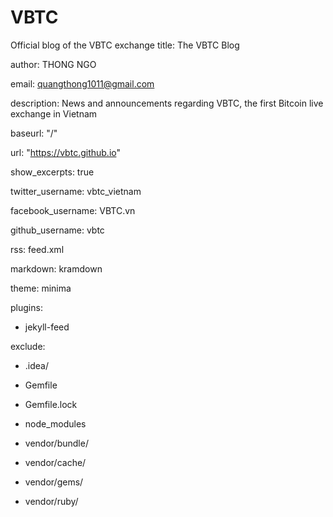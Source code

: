 # VBTC
Official blog of the VBTC exchange
title: The VBTC Blog

author: THONG NGO

email: quangthong1011@gmail.com

description: News and announcements regarding VBTC, the first Bitcoin live exchange in Vietnam

baseurl: "/"

url: "https://vbtc.github.io"

show_excerpts: true

twitter_username: vbtc_vietnam

facebook_username: VBTC.vn

github_username: vbtc

rss: feed.xml

markdown: kramdown

theme: minima

plugins:

  - jekyll-feed

exclude:

  - .idea/

  - Gemfile

  - Gemfile.lock

  - node_modules

  - vendor/bundle/

  - vendor/cache/

  - vendor/gems/

  - vendor/ruby/
